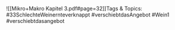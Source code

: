 
![[Mikro+Makro Kapitel 3.pdf#page=32]]Tags & Topics:
   #33SchlechteWeinernteverknappt
   #verschiebtdasAngebot
   #Wein1
   #verschiebtdasangebot